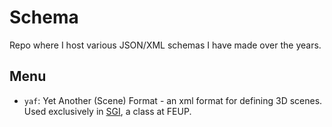 # Schema

Repo where I host various JSON/XML schemas I have made over the years.

## Menu

- `yaf`: Yet Another (Scene) Format - an xml format for defining 3D scenes. Used exclusively in [SGI](https://github.com/ttoino/feup-sgi), a class at FEUP.
